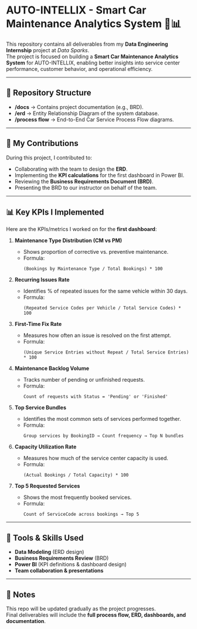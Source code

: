 # AUTO-INTELLIX - Smart Car Maintenance Analytics System 🚗📊

This repository contains all deliverables from my **Data Engineering Internship** project at *Data Sparks*.  
The project is focused on building a **Smart Car Maintenance Analytics System** for AUTO-INTELLIX, enabling better insights into service center performance, customer behavior, and operational efficiency.

---

## 📂 Repository Structure

- **/docs** → Contains project documentation (e.g., BRD).
- **/erd** → Entity Relationship Diagram of the system database.
- **/process flow** → End-to-End Car Service Process Flow diagrams.

---

## 🎯 My Contributions

During this project, I contributed to:
- Collaborating with the team to design the **ERD**.
- Implementing the **KPI calculations** for the first dashboard in Power BI.
- Reviewing the **Business Requirements Document (BRD)**.
- Presenting the BRD to our instructor on behalf of the team.

---

## 📊 Key KPIs I Implemented

Here are the KPIs/metrics I worked on for the **first dashboard**:

1. **Maintenance Type Distribution (CM vs PM)**  
   - Shows proportion of corrective vs. preventive maintenance.  
   - Formula:  
     ```
     (Bookings by Maintenance Type / Total Bookings) * 100
     ```

2. **Recurring Issues Rate**  
   - Identifies % of repeated issues for the same vehicle within 30 days.  
   - Formula:  
     ```
     (Repeated Service Codes per Vehicle / Total Service Codes) * 100
     ```

3. **First-Time Fix Rate**  
   - Measures how often an issue is resolved on the first attempt.  
   - Formula:  
     ```
     (Unique Service Entries without Repeat / Total Service Entries) * 100
     ```

4. **Maintenance Backlog Volume**  
   - Tracks number of pending or unfinished requests.  
   - Formula:  
     ```
     Count of requests with Status = 'Pending' or 'Finished'
     ```

5. **Top Service Bundles**  
   - Identifies the most common sets of services performed together.  
   - Formula:  
     ```
     Group services by BookingID → Count frequency → Top N bundles
     ```

6. **Capacity Utilization Rate**  
   - Measures how much of the service center capacity is used.  
   - Formula:  
     ```
     (Actual Bookings / Total Capacity) * 100
     ```

7. **Top 5 Requested Services**  
   - Shows the most frequently booked services.  
   - Formula:  
     ```
     Count of ServiceCode across bookings → Top 5
     ```

---

## 🚀 Tools & Skills Used

- **Data Modeling** (ERD design)
- **Business Requirements Review** (BRD)
- **Power BI** (KPI definitions & dashboard design)
- **Team collaboration & presentations**

---

## 📌 Notes

This repo will be updated gradually as the project progresses.  
Final deliverables will include the **full process flow, ERD, dashboards, and documentation**.
